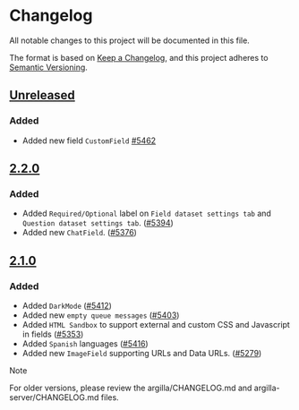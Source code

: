 # Changelog

All notable changes to this project will be documented in this file.

The format is based on [Keep a Changelog](https://keepachangelog.com/en/1.1.0/), and this project adheres to [Semantic Versioning](https://semver.org/spec/v2.0.0.html).

<!--
These are the section headers that we use:
* "Added" for new features.
* "Changed" for changes in existing functionality.
* "Deprecated" for soon-to-be removed features.
* "Removed" for now removed features.
* "Fixed" for any bug fixes.
* "Security" in case of vulnerabilities.
-->

## [Unreleased]()

### Added

- Added new field `CustomField` [#5462](https://github.com/argilla-io/argilla/pull/5462)

## [2.2.0](https://github.com/argilla-io/argilla/compare/v2.1.0...v2.2.0)

### Added

- Added `Required/Optional` label on `Field dataset settings tab` and `Question dataset settings tab`. ([#5394](https://github.com/argilla-io/argilla/pull/5394))
- Added new `ChatField`. ([#5376](https://github.com/argilla-io/argilla/pull/5376))

## [2.1.0](https://github.com/argilla-io/argilla/compare/v2.0.1...v2.1.0)

### Added

- Added `DarkMode` ([#5412](https://github.com/argilla-io/argilla/pull/5412))
- Added new `empty queue messages` ([#5403](https://github.com/argilla-io/argilla/pull/5403))
- Added `HTML Sandbox` to support external and custom CSS and Javascript in fields ([#5353](https://github.com/argilla-io/argilla/pull/5353))
- Added `Spanish` languages ([#5416](https://github.com/argilla-io/argilla/pull/5416))
- Added new `ImageField` supporting URLs and Data URLs. ([#5279](https://github.com/argilla-io/argilla/pull/5279))

> [!NOTE]
> For older versions, please review the argilla/CHANGELOG.md and argilla-server/CHANGELOG.md files.
